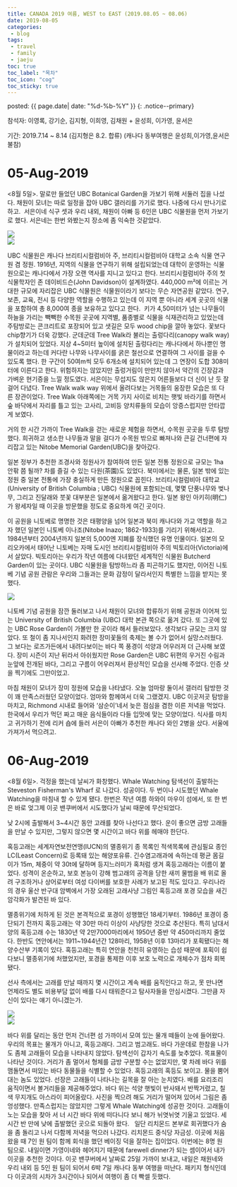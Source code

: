 ```yaml
---
title: CANADA 2019 여름, WEST to EAST (2019.08.05 ~ 08.06)
date: 2019-08-05
categories:
 - blog
tags:
 - travel
 - family
 - jaeju
toc: true
toc_label: "목차"
toc_icon: "cog"
toc_sticky: true
---
```


<head>
	<link rel="stylesheet" href="/resource/styles.css">
</head>

posted: {{ page.date| date: "%d-%b-%Y" }}
{: .notice--primary}


참석자: 이영록, 강기순, 김지형, 이희영, 김채원 + 윤성희, 이가영, 윤서은

기간: 2019.7.14 ~ 8.14 (김지형은 8.2. 합류) (캐나다 동부여행은 윤성희,이가영,윤서은 불참)

<h1 id="05-Aug-2019">05-Aug-2019</h1>

<8월 5일>. 말로만 들었던 UBC Botanical Garden을 가보기 위해 서둘러 집을 나섰다. 채원이 모녀는 따로 일정을 잡아 UBC 갤러리를 가기로 했다. 나중에 다시 만나기로 하고.  서은이네 식구 셋과 우리 내외, 채원이 아빠 등 6인은 UBC 식물원을 먼저 가보기로 했다. 서은네는 한번 와봤는지 장소에 좀 익숙한 것같았다.

<img src="/assets/images/canada-2019/ubc-botanical-garden-01.png" id="ubc-botanical-garden-01">
<br>

<img src="/assets/images/canada-2019/ubc-botanical-garden-02.png" id="ubc-botanical-garden-02">
<br>

UBC 식물원은 캐나다 브리티시컬럼비아 주, 브리티시컬럼비아 대학교 소속 식물 연구원 겸 정원. 1916년, 지역의 식물을 연구하기 위해 설립되었는데 대학이 운영하는 식물원으로는 캐나다에서 가장 오랜 역사를 지니고 있다고 한다. 브리티시컬럼비아 주의 첫 식물학자인 존 데이비드슨(John Davidson)이 설계하였다. 440,000 m²에 이르는 거대한 규모에 자리잡은 UBC 식물원은 식물원이라기 보다는 무슨 자연공원 같았다. 연구, 보존, 교육, 전시 등 다양한 역할을 수행하고 있는데 이 지역 뿐 아니라 세계 곳곳의 식물을 포함하여 총 8,000여 종을 보유하고 있다고 한다.  키가 4,50미터가 넘는 나무들이 하늘을 가리는 빽빽한 수목원 곳곳에 지역별, 품종별로 식물을 식재관리하고 있었는데 주탐방로는 콘크리트로 포장되어 있고 샛길은 모두 wood chip을 깔아 놓았다. 꽃보다 chip향기가 더욱 강했다. 군데군데 Tree Walk라 불리는 출렁다리(canopy walk way)가 설치되어 있었다. 지상 4~5미터 높이에 설치된 출렁다리는 캐나다에서 하나뿐인 명물이라고 하는데 커다란 나무와 나무사이를 굵은 철선으로 연결하여 그 사이를 걸을 수 있도록 했다. 한 구간이 50여m씩 모두 6개소에 설치되어 있는데 그 연장이 도합 308미터에 이른다고 한다. 위험하지는 않았지만 출렁거림이 만만치 않아서 약간의 긴장감과 가벼운 현기증을 느낄 정도였다. 서은이는 무섭지도 않은지 어른들보다 더 신이 난 듯 잘 걸어 다녔다. Tree Walk walk way 위에서 올려다보는 거목들의 웅장한 모습은 또 다른 장관이었다. Tree Walk 아래쪽에는 거목 가지 사이로 비치는 햇빛 바라기를 하면서 숲 바닥에서 자리를 틀고 있는 고사리, 고비등 양치류들의 모습이 앙증스럽지만 안타깝게 보였다.

거의 한 시간 가까이 Tree Walk을 걷는 새로운 체험을 하면서, 수목원 곳곳을 두루 탐방했다. 희귀하고 생소한 나무들과 말을 걸다가 수목원 밖으로 빠져나와 큰길 건너편에 자리잡고 있는 Nitobe Memorial Garden(UBC)을 찾아갔다.

일본 정부가 추천한 조경사와 정원사가 참여하여 만든 일본 전통 정원으로 규모는 1ha 안팎 쯤 될까? 차를 즐길 수 있는 다원(茶園)도 있었다. 북미에서는 물론, 일본 밖에 있는 정원 중 일본 전통에 가장 충실하게 만든 정원으로 꼽힌다. 브리티시컬럼비아 대학교(University of British Columbia ; UBC) 식물원에 포함되는데, 몇몇 단풍나무와 벚나무, 그리고 진달래와 붓꽃 대부분은 일본에서 옮겨왔다고 한다. 일본 왕인 아키히(明仁)가 왕세자일 때 이곳을 방문했을 정도로 중요하게 여긴 곳이다.

이 공원을 니토베로 명명한 것은 태평양을 넘어 일본과 북미 캐나다와 가교 역할을 하고자 했던 일본인 니토베 이나조(Nitobe Inazo; 1862-1933)를 기리기 위해서라고. 1984년부터 2004년까지 일본의 5,000엔 지폐를 장식했던 유명 인물이다. 일본의 모리오카에서 태어난 니토베는 자매 도시인 브리티시컬럼비아 주의 빅토리아(Victoria)에서 살았다. 빅토리아는 우리가 작년 여름에 다녀왔던 세계적인 식물원 Butcherd Garden이 있는 곳이다. UBC 식물원을 탐방하느라 좀 피곤하기도 했지만, 이어진 니토베 기념 공원 관람은 우리와 그들과는 문화 감정이 달라서인지 특별한 느낌을 받지는 못했다.

<img src="/assets/images/canada-2019/ubc-botanical-garden-03.png" id="ubc-botanical-garden-03">
<br>

니토베 기념 공원을 잠깐 둘러보고 나서 채원이 모녀와 합류하기 위해 공원과 이어져 있는 University of British Columbia (UBC) 대학 본관 쪽으로 옮겨 갔다. 또 그곳에 있는 UBC Rose Garden이 가볼만 한 곳이라 해서 들러보았다. 생각보다 규모는 크지 않았다. 또 철이 좀 지나서인지 화려한 장미꽃들의 축제는 볼 수가 없어서 실망스러웠다. 그 보다는 로즈가든에서 내려다보이는 바다 쪽 풍경이 석양과 어우러져 더 근사해 보였다. 장미 시즌이 지난 뒤라서 아쉬웠지만 Rose Garden은 UBC 뒤편의 우거진 수림과 눈앞에 전개된 바다, 그리고 구름이 어우러져서 환상적인 모습을 선사해 주었다. 인증 샷을 찍기에도 그만이었고.

마침 채원이 모녀가 장미 정원에 모습을 나타냈다. 오늘 엄마랑 둘이서 갤러리 탐방한 것이 꽤 만족스러웠던 모양이었다. 엄마와 함께여서 더욱 그랬겠지. UBC 이곳저곳 탐방을 마치고, Richmond 시내로 들어와 ‘삼순이’네서 늦은 점심을 겸한 이른 저녁을 먹었다. 한국에서 우리가 먹던 짜고 매운 음식들이라 다들 입맛에 맞는 모양이었다. 식사를 마치고 귀가하기 전에 리커 숍에 들러 서은이 아빠가 추천한 캐나다 와인 2병을 샀다. 서울에 가져가서 먹으려고.
 
<h1 id="06-Aug-2019">06-Aug-2019</h1>

<8월 6일>. 걱정을 했는데 날씨가 화창했다. Whale Watching 탐색선이 출발하는 Steveston Fisherman's Wharf 로 나갔다. 성공이다. 두 번이나 시도했던 Whale Watching을 마침내 할 수 있게 됐다. 한번은 작년 여름 하와이 마우이 섬에서, 또 한 번은 바로 엊그제 이곳 밴쿠버에서 시도했다가 날씨 때문에 무산되었다.

낮 2시에 출발해서 3~4시간 동안 고래를 찾아 나선다고 했다. 운이 좋으면 금방 고래들을 만날 수 있지만, 그렇지 않으면 몇 시간이고 바다 위를 헤매야 한단다.

혹등고래는 세계자연보전연맹(IUCN)의 멸종위기 종 목록인 적색목록에 관심필요 종인LC(Least Concern)로 등록돼 있는 해양포유류. 긴수염고래과에 속하는데 평균 몸길이가 15m, 체중이 약 30t에 달하며 등지느러미가 혹처럼 생겨 혹등고래라는 이름이 붙었다. 성격이 온순하고, 보호 본능이 강해 범고래의 공격을 당한 새끼 물범을 배 위로 올려 구조하거나 상어로부터 여성 다이버를 보호한 사례가 보고된 적도 있다고. 우리나라의 경우 울산 반구대 암벽에서 가장 오래된 고래사냥 그림인 혹등고래 포경 모습을 새긴 암각화가 발견된 바 있다.

멸종위기에 처하게 된 것은 본격적으로 포경이 성행했던 18세기부터. 1986년 포경이 중단되기 전까지 혹등고래는 약 30만 마리 이상이 사냥당한 것으로 추산된다. 특히 남대서양의 혹등고래 수는 1830년 약 2만7000마리에서 1950년 중반 약 450마리까지 줄었다. 한반도 연안에서는 1911~1944년간 128마리, 1958년 이후 13마리가 포획됐다는 해양수산부 기록이 있다. 혹등고래는 특히 연안을 천천히 유영하는 습성 때문에 포획이 쉽다보니 멸종위기에 처했었지만, 포경을 통제한 이후 보호 노력으로 개체수가 점차 회복됐다.

선사 측에서는 고래를 만날 때까지 몇 시간이고 계속 배를 움직인다고 하고, 못 만나면 언제라도 별도 비용부담 없이 배를 다시 태워준다고 탐사자들을 안심시켰다. 그만큼 자신이 있다는 얘기 아니겠는가.

<img src="/assets/images/canada-2019/whale-watching-01.png" id="whale-watching--01">
<br>

<img src="/assets/images/canada-2019/whale-watching-02.png" id="whale-watching--02">
<br>

바다 위를 달리는 동안 먼저 건너편 섬 가까이서 모여 있는 물개 떼들이 눈에 들어왔다. 우리의 목표는 물개가 아니고, 혹등고래다. 그리고 범고래도. 바다 가운데로 한참을 나가도 좀체 고래들이 모습을 나타내지 않았다. 탐색선이 갑자기 속도를 늦추었다. 목표물이 나타난 것이다. 거리가 좀 멀어서 형체를 금방 구분할 수는 없었지만, 몇 차례 바다 위를 맴돌면서 떠있는 바다 동물들을 식별할 수 있었다. 혹등고래의 혹등도 보이고. 물을 뿜어대는 놈도 있었다. 선장은 고래들이 나타나는 길목을 잘 아는 눈치였다. 배를 요리조리 움직이면서 볼거리들을 제공해주었다. 바다 위는 석양 햇빛이 반사돼서 반짝거렸고, 칠색 무지개도 아스라이 피어올랐다. 사진을 찍으려 해도 거리가 떨어져 있어서 그림은 좀 엉성했다. 만족스럽지는 않았지만 그렇게 Whale Watching에 성공한 것이다. 고래들이 노는 모습을 찾아 서 너 시간 바다 위에 떠다니다 보니 해가 뉘엿뉘엿 기울고 있었다. 세 시간 반 만에 낮에 출발했던 곳으로 되돌아 왔다.
 
일단 리치몬드 본부로 회귀했다가 숨을 좀 돌리고 나서 다함께 저녁을 먹으러 나갔다. 리치몬드 중식당 자금성. 이곳에 처음 왔을 때 7인 원 팀이 함께 회식을 했던 베이징 덕을 잘하는 집이었다. 이번에는 8명 원 팀으로. 내일이면 가영이네와 헤어지기 때문에 farewell dinner가 되는 셈이어서 내가 이곳을 추천한 것이다. 이곳 밴쿠버에서 날짜로 25일 가까이 보내고, 내일은 채원네와 우리 내외 등 5인 원 팀이 되어서 6박 7일 캐나다 동부 여행을 떠난다. 패키지 형식인데다 이곳과의 시차가 3시간이나 되어서 여행이 좀 더 빡셀 듯했다.

